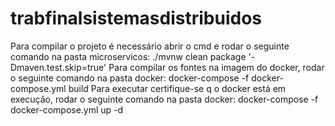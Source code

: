 # trabfinalsistemasdistribuidos

Para compilar o projeto é necessário  abrir o cmd e rodar o seguinte comando na pasta microservicos:
./mvnw clean package '-Dmaven.test.skip=true' 
Para compilar os fontes na imagem do docker,  rodar o seguinte comando na pasta docker: docker-compose -f docker-compose.yml build
Para executar certifique-se q o docker está em execução, rodar o seguinte comando na pasta docker: docker-compose -f docker-compose.yml up -d


